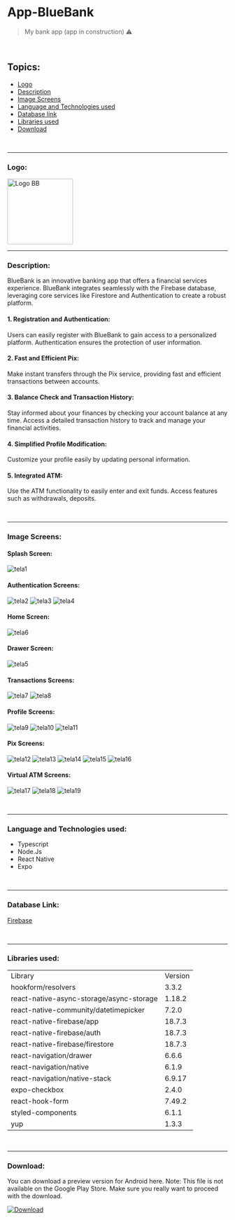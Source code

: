 # App-BlueBank

> My bank app (app in construction) ⚠


<br/>

## Topics:

- [Logo](#logo)
- [Description](#description)
- [Image Screens](#image-screens)
- [Language and Technologies used](#language-technologies)
- [Database link](#database-link)
- [Libraries used](#libraries)
- [Download](#download)

<br/>

_______________________________________________________________________________________________________________________________________________________________________________________

### Logo: <a name="logo"></a>

<img src="https://user-images.githubusercontent.com/99768939/267114438-6db4a034-5062-4ccf-b67a-58d093fde9c1.png" alt="Logo BB" width="150" height="150">


<br/>

_______________________________________________________________________________________________________________________________________________________________________________________


### Description: <a name="description"></a>

BlueBank is an innovative banking app that offers a financial services experience. BlueBank integrates seamlessly with the Firebase database, leveraging core services like Firestore and Authentication to create a robust platform.

#### 1. Registration and Authentication:

Users can easily register with BlueBank to gain access to a personalized platform.
Authentication ensures the protection of user information.

#### 2. Fast and Efficient Pix:

Make instant transfers through the Pix service, providing fast and efficient transactions between accounts.

#### 3. Balance Check and Transaction History:

Stay informed about your finances by checking your account balance at any time.
Access a detailed transaction history to track and manage your financial activities.

#### 4. Simplified Profile Modification:

Customize your profile easily by updating personal information.

#### 5. Integrated ATM:

Use the ATM functionality to easily enter and exit funds.
Access features such as withdrawals, deposits.

<br/>

_______________________________________________________________________________________________________________________________________________________________________________________


### Image Screens: <a name="image-screens"> </a>

#### Splash Screen:

![tela1](https://github.com/felipesllopes/App-BlueBank/assets/99768939/6eebf062-7cc8-410f-81d3-5de85ac31deb)

#### Authentication Screens:

![tela2](https://github.com/felipesllopes/App-BlueBank/assets/99768939/1853fc5a-4f55-40e6-b7ed-0cd82cea8b40)
![tela3](https://github.com/felipesllopes/App-BlueBank/assets/99768939/879b6fb9-20a5-4927-ac2a-1372574afaf6)
![tela4](https://github.com/felipesllopes/App-BlueBank/assets/99768939/960cc1b6-9f48-43d3-9954-0959889a6c3e)

#### Home Screen:

![tela6](https://github.com/felipesllopes/App-BlueBank/assets/99768939/a53c23b7-74b3-466d-89ca-db5f175c96eb)

#### Drawer Screen:

![tela5](https://github.com/felipesllopes/App-BlueBank/assets/99768939/e09ffd69-9655-4d11-a9e0-29344e7853bd)

#### Transactions Screens:

![tela7](https://github.com/felipesllopes/App-BlueBank/assets/99768939/ea5409a3-3a3f-4b1a-b4b8-391494e0bd2b)
![tela8](https://github.com/felipesllopes/App-BlueBank/assets/99768939/03d200cf-5880-4137-87cd-e8014aa6bf12)

#### Profile Screens:

![tela9](https://github.com/felipesllopes/App-BlueBank/assets/99768939/46735cf4-b78d-437d-b59c-bbe1df633bab)
![tela10](https://github.com/felipesllopes/App-BlueBank/assets/99768939/3e34785f-db13-42da-841a-682a8fbb8413)
![tela11](https://github.com/felipesllopes/App-BlueBank/assets/99768939/83a0f095-fc4d-4a2f-9515-c51fcc8e4e4f)

#### Pix Screens:

![tela12](https://github.com/felipesllopes/App-BlueBank/assets/99768939/a74dfa3f-b866-4d3e-a14c-5fee05e904d8)
![tela13](https://github.com/felipesllopes/App-BlueBank/assets/99768939/913bd3e5-5114-49ea-a2c0-562237f6c23c)
![tela14](https://github.com/felipesllopes/App-BlueBank/assets/99768939/97e20f62-c688-492b-9528-eadc1900be90)
![tela15](https://github.com/felipesllopes/App-BlueBank/assets/99768939/3d240027-41f6-4a62-a13b-bdb73cd6f9c5)
![tela16](https://github.com/felipesllopes/App-BlueBank/assets/99768939/db9fafc8-be6f-42ae-97bb-111c7107cf45)

#### Virtual ATM Screens:

![tela17](https://github.com/felipesllopes/App-BlueBank/assets/99768939/0ec2843c-4162-4ce3-851f-8e437b43df7b)
![tela18](https://github.com/felipesllopes/App-BlueBank/assets/99768939/35497544-941a-458e-a92a-335eba2454d1)
![tela19](https://github.com/felipesllopes/App-BlueBank/assets/99768939/ca1724f5-25d7-4dbd-b9bd-43fcb3e658a6)


<br/>

_______________________________________________________________________________________________________________________________________________________________________________________


### Language and Technologies used: <a name="language-technologies"></a>

- Typescript
- Node.Js
- React Native
- Expo

<br/>

_______________________________________________________________________________________________________________________________________________________________________________________


### Database Link: <a name="database-link"></a>

[Firebase](https://console.firebase.google.com/u/0/?hl=pt-br)

<br/>

_______________________________________________________________________________________________________________________________________________________________________________________


### Libraries used: <a name="libraries"></a>

<table>
    <tr>
        <td>Library</td>
        <td>Version</td>
    </tr>
    <tr>
        <td>hookform/resolvers</td>
        <td>3.3.2</td>
    </tr>
    <tr>
        <td>react-native-async-storage/async-storage</td>
        <td>1.18.2</td>
    </tr>
    <tr>
        <td>react-native-community/datetimepicker</td>
        <td>7.2.0</td>
    </tr>
    <tr>
        <td>react-native-firebase/app</td>
        <td>18.7.3</td>
    </tr>
    <tr>
        <td>react-native-firebase/auth</td>
        <td>18.7.3</td>
    </tr>
    <tr>
        <td>react-native-firebase/firestore</td>
        <td>18.7.3</td>
    </tr>
    <tr>
        <td>react-navigation/drawer</td>
        <td>6.6.6</td>
    </tr>
    <tr>
        <td>react-navigation/native</td>
        <td>6.1.9</td>
    </tr>
    <tr>
        <td>react-navigation/native-stack</td>
        <td>6.9.17</td>
    </tr>
    <tr>
        <td>expo-checkbox</td>
        <td>2.4.0</td>
    </tr>
    <tr>
        <td>react-hook-form</td>
        <td>7.49.2</td>
    </tr>
    <tr>
        <td>styled-components</td>
        <td>6.1.1</td>
    </tr>
    <tr>
        <td>yup</td>
        <td>1.3.3</td>
    </tr>
</table>


<br/>

_______________________________________________________________________________________________________________________________________________________________________________________
 ### Download: <a name="download"></a>

 You can download a preview version for Android here. Note: This file is not available on the Google Play Store. Make sure you really want to proceed with the download.
 
 [![Download](https://img.shields.io/badge/Download-07C160?style=for-the-badge&logo=download&logoColor=white)](https://drive.google.com/file/d/1zDHw8SpdgFTWLk1dU39JK9iD8HZB30rS/view?usp=sharing)

